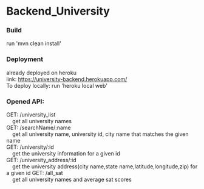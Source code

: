 # Backend_University

### Build
run 'mvn clean install'

### Deployment
already deployed on heroku  
link:  https://university-backend.herokuapp.com/  
To deploy locally: run 'heroku local web'

### Opened API:
GET: /university_list  
&nbsp;&nbsp;&nbsp;&nbsp;get all university names  
GET: /searchName/:name  
&nbsp;&nbsp;&nbsp;&nbsp;get all university name, university id, city name that matches the given name  
GET: /university/:id  
&nbsp;&nbsp;&nbsp;&nbsp;get the university information for a given id  
GET: /university_address/:id  
&nbsp;&nbsp;&nbsp;&nbsp;get the university address(city name,state name,latitude,longitude,zip) for a given id
GET: /all_sat  
&nbsp;&nbsp;&nbsp;&nbsp;get all university names and average sat scores